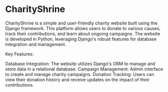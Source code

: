# CharityShrine

CharityShrine is a simple and user-friendly charity website built using the Django framework. This platform allows users to donate to various causes, track their contributions, and learn about ongoing campaigns. The website is developed in Python, leveraging Django's robust features for database integration and management.

Key Features:

Database Integration: The website utilizes Django's ORM to manage and store data in a relational database.
Campaign Management: Admin interface to create and manage charity campaigns.
Donation Tracking: Users can view their donation history and receive updates on the impact of their contributions.
